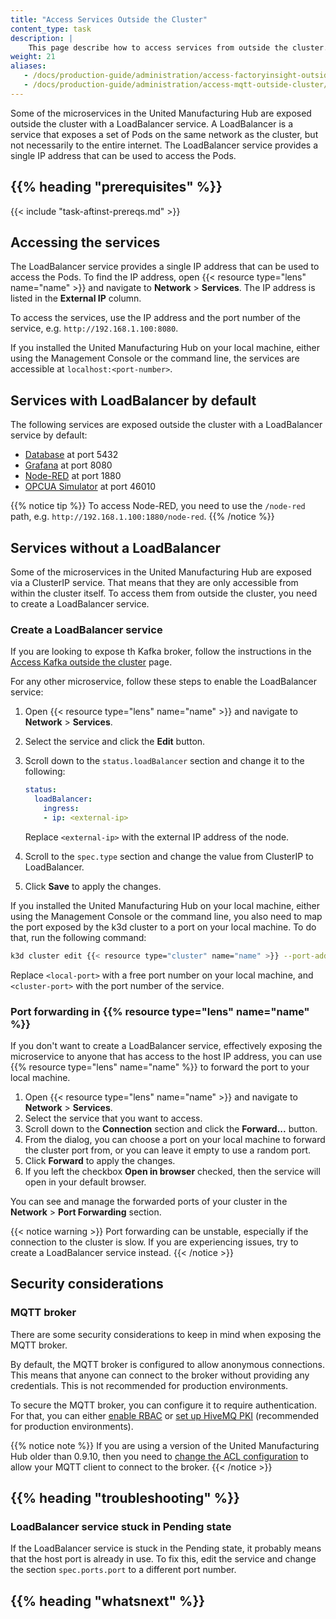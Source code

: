 ```yaml
---
title: "Access Services Outside the Cluster"
content_type: task
description: |
    This page describe how to access services from outside the cluster.
weight: 21
aliases:
   - /docs/production-guide/administration/access-factoryinsight-outside-cluster/
   - /docs/production-guide/administration/access-mqtt-outside-cluster/
---
```


<!-- overview -->

Some of the microservices in the United Manufacturing Hub are exposed outside
the cluster with a LoadBalancer service. A LoadBalancer is a service
that exposes a set of Pods on the same network as the cluster, but
not necessarily to the entire internet. The LoadBalancer service
provides a single IP address that can be used to access the Pods.

## {{% heading "prerequisites" %}}

{{< include "task-aftinst-prereqs.md" >}}

<!-- steps -->

## Accessing the services

The LoadBalancer service provides a single IP address that can be used to access
the Pods. To find the IP address, open {{< resource type="lens" name="name" >}}
and navigate to **Network** > **Services**. The IP address is listed in the
**External IP** column.

To access the services, use the IP address and the port number of the service,
e.g. `http://192.168.1.100:8080`.

If you installed the United Manufacturing Hub on your local machine, either
using the Management Console or the command line, the services are accessible
at `localhost:<port-number>`.

## Services with LoadBalancer by default

The following services are exposed outside the cluster with a LoadBalancer
service by default:

- [Database](/docs/architecture/microservices/core/database/) at port 5432
- [Grafana](/docs/architecture/microservices/core/grafana/) at port 8080
- [Node-RED](/docs/architecture/microservices/core/node-red/) at port 1880
- [OPCUA Simulator](/docs/architecture/microservices/community/opcua-simulator/)
  at port 46010

{{% notice tip %}}
To access Node-RED, you need to use the `/node-red` path, e.g.
`http://192.168.1.100:1880/node-red`.
{{% /notice %}}

## Services without a LoadBalancer

Some of the microservices in the United Manufacturing Hub are exposed via
a ClusterIP service. That means that they are only accessible from within the
cluster itself. To access them from outside the cluster, you need to create a
LoadBalancer service.

### Create a LoadBalancer service

If you are looking to expose th Kafka broker, follow the instructions in the
[Access Kafka outside the cluster](/docs/production-guide/administration/access-kafka-outside-cluster/)
page.

For any other microservice, follow these steps to enable the LoadBalancer service:

1. Open {{< resource type="lens" name="name" >}} and navigate to **Network** >
    **Services**.
2. Select the service and click the **Edit** button.
3. Scroll down to the `status.loadBalancer` section and change it to the following:

   ```yaml
   status:
     loadBalancer:
       ingress:
       - ip: <external-ip>
   ```

   Replace `<external-ip>` with the external IP address of the node.
4. Scroll to the `spec.type` section and change the value from ClusterIP to
   LoadBalancer.
5. Click **Save** to apply the changes.

If you installed the United Manufacturing Hub on your local machine, either
using the Management Console or the command line, you also need to map the port
exposed by the k3d cluster to a port on your local machine. To do that, run the
following command:

```bash
k3d cluster edit {{< resource type="cluster" name="name" >}} --port-add "<local-port>:<cluster-port>@server:0"
```

Replace `<local-port>` with a free port number on your local machine, and
`<cluster-port>` with the port number of the service.

### Port forwarding in {{% resource type="lens" name="name" %}}

If you don't want to create a LoadBalancer service, effectively exposing the
microservice to anyone that has access to the host IP address, you can use
{{% resource type="lens" name="name" %}} to forward the port to your local
machine.

1. Open {{< resource type="lens" name="name" >}} and navigate to **Network** >
    **Services**.
2. Select the service that you want to access.
3. Scroll down to the **Connection** section and click the **Forward...** button.
4. From the dialog, you can choose a port on your local machine to forward the
   cluster port from, or you can leave it empty to use a random port.
5. Click **Forward** to apply the changes.
6. If you left the checkbox **Open in browser** checked, then the service will
   open in your default browser.

You can see and manage the forwarded ports of your cluster in the **Network** >
**Port Forwarding** section.

{{< notice warning >}}
Port forwarding can be unstable, especially if the connection to the cluster is
slow. If you are experiencing issues, try to create a LoadBalancer service
instead.
{{< /notice >}}

<!-- discussion -->

## Security considerations

### MQTT broker

There are some security considerations to keep in mind when exposing the MQTT broker.

By default, the MQTT broker is configured to allow anonymous connections. This
means that anyone can connect to the broker without providing any credentials.
This is not recommended for production environments.

To secure the MQTT broker, you can configure it to require authentication. For
that, you can either [enable RBAC](/docs/production-guide/security/hivemq-rbac/)
or [set up HiveMQ PKI](/docs/production-guide/security/hivemq-pki/) (recommended
for production environments).

{{% notice note %}}
If you are using a version of the United Manufacturing Hub older than 0.9.10,
then you need to [change the ACL configuration](/docs/production-guide/security/vernemq-acl/)
to allow your MQTT client to connect to the broker.
{{< /notice >}}

## {{% heading "troubleshooting" %}}

### LoadBalancer service stuck in Pending state

If the LoadBalancer service is stuck in the Pending state, it probably means
that the host port is already in use. To fix this, edit the service and change
the section `spec.ports.port` to a different port number.

<!-- Optional section; add links to information related to this topic. -->
## {{% heading "whatsnext" %}}
